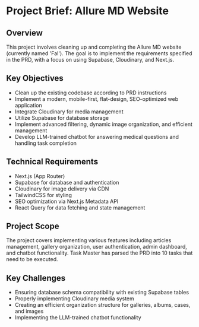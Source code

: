 # Project Brief: Allure MD Website

## Overview
This project involves cleaning up and completing the Allure MD website (currently named 'Fal'). The goal is to implement the requirements specified in the PRD, with a focus on using Supabase, Cloudinary, and Next.js.

## Key Objectives
- Clean up the existing codebase according to PRD instructions
- Implement a modern, mobile-first, flat-design, SEO-optimized web application
- Integrate Cloudinary for media management
- Utilize Supabase for database storage
- Implement advanced filtering, dynamic image organization, and efficient management
- Develop LLM-trained chatbot for answering medical questions and handling task completion

## Technical Requirements
- Next.js (App Router)
- Supabase for database and authentication
- Cloudinary for image delivery via CDN
- TailwindCSS for styling
- SEO optimization via Next.js Metadata API
- React Query for data fetching and state management

## Project Scope
The project covers implementing various features including articles management, gallery organization, user authentication, admin dashboard, and chatbot functionality. Task Master has parsed the PRD into 10 tasks that need to be executed.

## Key Challenges
- Ensuring database schema compatibility with existing Supabase tables
- Properly implementing Cloudinary media system
- Creating an efficient organization structure for galleries, albums, cases, and images
- Implementing the LLM-trained chatbot functionality 